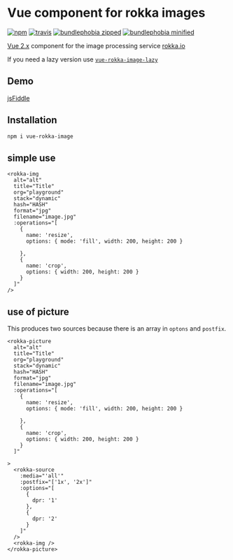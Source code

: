 # Vue component for rokka images

[![npm](https://badgen.net/npm/v/vue-rokka-image)](https://www.npmjs.com/package/vue-rokka-image)
[![travis](https://badgen.net/travis/rokka-io/vue-rokka-image/beta)](https://travis-ci.org/rokka-io/vue-rokka-image)
[![bundlephobia zipped](https://badgen.net/bundlephobia/min/vue-rokka-image)](https://bundlephobia.com/result?p=vue-rokka-image)
[![bundlephobia minified](https://badgen.net/bundlephobia/minzip/vue-rokka-image)](https://bundlephobia.com/result?p=vue-rokka-image)


[Vue 2.x](https://vuejs.org/) component for the image processing service [rokka.io](https://rokka.io/)

If you need a lazy version use [`vue-rokka-image-lazy`](https://github.com/rokka-io/vue-rokka-image-lazy)

## Demo 

[jsFiddle](https://jsfiddle.net/chregu/v4noLkgd/)

## Installation

```sh
npm i vue-rokka-image
```

## simple use

```vue
<rokka-img
  alt="alt"
  title="Title"
  org="playground"
  stack="dynamic"
  hash="HASH"
  format="jpg"
  filename="image.jpg"
  :operations="[
    {
      name: 'resize',
      options: { mode: 'fill', width: 200, height: 200 }
     
    },
    { 
      name: 'crop', 
      options: { width: 200, height: 200 } 
    }
  ]"
/>
```

## use of picture
This produces two sources because there is an array in `optons` and `postfix`.



```vue
<rokka-picture
  alt="alt"
  title="Title"
  org="playground"
  stack="dynamic"
  hash="HASH"
  format="jpg"
  filename="image.jpg"
  :operations="[
    {
      name: 'resize',
      options: { mode: 'fill', width: 200, height: 200 }
     
    },
    { 
      name: 'crop', 
      options: { width: 200, height: 200 } 
    }
  ]"
  
>
  <rokka-source
    :media="'all'"
    :postfix="['1x', '2x']"
    :options="[
      {
        dpr: '1'
      },
      {
        dpr: '2'
      }
    ]"
  />
  <rokka-img />
</rokka-picture>
```
